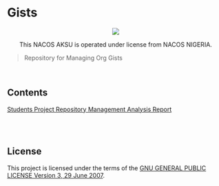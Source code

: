 # Gists

<div align="center">

<img src="https://i.ibb.co/9p9zqZh/nacos-seal.png"/>

</div>

<p align="center">
            This NACOS AKSU is operated under license from NACOS NIGERIA.
</p>

> Repository for Managing Org Gists

<br>

## Contents

[Students Project Repository Management Analysis Report](gists/Students%20Project%20Repository%20Management%20Analysis%20Report.md)

<br>
<br>

## License

This project is licensed under the terms of the [GNU GENERAL PUBLIC LICENSE Version 3, 29 June 2007](LICENSE).